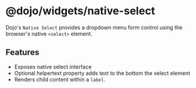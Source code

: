 # @dojo/widgets/native-select

Dojo's `Native Select` provides a dropdown menu form control using the browser's native `<select>` element.

## Features

- Exposes native select interface
- Optional helpertext property adds text to the bottom the select element
- Renders child content within a `label`.

